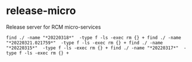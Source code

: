 # release-micro
Release server for RCM micro-services

`
find ./ -name "*20220318*"  -type f -ls -exec rm {} +
find ./ -name "*20220321.021759*"  -type f -ls -exec rm {} +
find ./ -name "*20220315*"  -type f -ls -exec rm {} +
find ./ -name "*20220317*"  -type f -ls -exec rm {} +
`